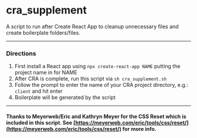 # cra_supplement
A script to run after Create React App to cleanup unnecessary files and create boilerplate folders/files.

---

### Directions

1. First install a React app using `npx create-react-app NAME` putting the project name in for NAME
2. After CRA is complete, run this script via `sh cra_supplement.sh`
3. Follow the prompt to enter the name of your CRA project directory, e.g.: `client` and hit enter
4. Boilerplate will be generated by the script

---

#### Thanks to Meyerweb/Eric and Kathryn Meyer for the CSS Reset which is included in this script. See [https://meyerweb.com/eric/tools/css/reset/](https://meyerweb.com/eric/tools/css/reset/) for more info.